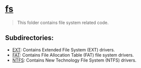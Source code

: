 # [fs](/fs/README.md)

> This folder contains file system related code.

## Subdirectories:
- [EXT](./EXT): Contains Extended File System (EXT) drivers.
- [FAT](./FAT): Contains File Allocation Table (FAT) file system drivers.
- [NTFS](./NTFS): Contains New Technology File System (NTFS) drivers.
